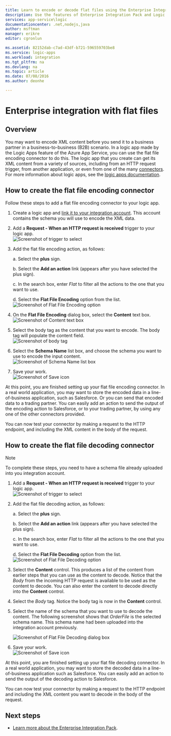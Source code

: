 ```yaml
---
title: Learn to encode or decode flat files using the Enterprise Integration Pack and Logic apps| Microsoft Docs
description: Use the features of Enterprise Integration Pack and Logic apps to encode or decode flat files
services: app-service\logic
documentationcenter: .net,nodejs,java
author: msftman
manager: erikre
editor: cgronlun

ms.assetid: 82152dab-c7ad-43df-b721-596559703be8
ms.service: logic-apps
ms.workload: integration
ms.tgt_pltfrm: na
ms.devlang: na
ms.topic: article
ms.date: 07/08/2016
ms.author: deonhe

---
```

# Enterprise integration with flat files
## Overview
You may want to encode XML content before you send it to a business partner in a business-to-business (B2B) scenario. In a logic app made by the Logic Apps feature of the Azure App Service, you can use the flat file encoding connector to do this. The logic app that you create can get its XML content from a variety of sources, including from an HTTP request trigger, from another application, or even from one of the many [connectors](../connectors/apis-list.md). For more information about logic apps, see the [logic apps documentation](app-service-logic-what-are-logic-apps.md "Learn more about Logic apps").  

## How to create the flat file encoding connector
Follow these steps to add a flat file encoding connector to your logic app.

1. Create a logic app and [link it to your integration account](../logic-apps/logic-apps-enterprise-integration-accounts.md "Learn to link an integration account to a Logic app"). This account contains the schema you will use to encode the XML data.  
2. Add a **Request - When an HTTP request is received** trigger to your logic app.  
   ![Screenshot of trigger to select](./media/app-service-logic-enterprise-integration-flatfile/flatfile-1.png)    
3. Add the flat file encoding action, as follows:
   
    a. Select the **plus** sign.
   
    b. Select the **Add an action** link (appears after you have selected the plus sign).
   
    c. In the search box, enter *Flat* to filter all the actions to the one that you want to use.
   
    d. Select the **Flat File Encoding** option from the list.   
   ![Screenshot of Flat File Encoding option](./media/app-service-logic-enterprise-integration-flatfile/flatfile-2.png)   
4. On the **Flat File Encoding** dialog box, select the **Content** text box.  
   ![Screenshot of Content text box](./media/app-service-logic-enterprise-integration-flatfile/flatfile-3.png)  
5. Select the body tag as the content that you want to encode. The body tag will populate the content field.     
   ![Screenshot of body tag](./media/app-service-logic-enterprise-integration-flatfile/flatfile-4.png)  
6. Select the **Schema Name** list box, and choose the schema you want to use to encode the input content.    
   ![Screenshot of Schema Name list box](./media/app-service-logic-enterprise-integration-flatfile/flatfile-5.png)  
7. Save your work.   
   ![Screenshot of Save icon](./media/app-service-logic-enterprise-integration-flatfile/flatfile-6.png)  

At this point, you are finished setting up your flat file encoding connector. In a real world application, you may want to store the encoded data in a line-of-business application, such as Salesforce. Or you can send that encoded data to a trading partner. You can easily add an action to send the output of the encoding action to Salesforce, or to your trading partner, by using any one of the other connectors provided.

You can now test your connector by making a request to the HTTP endpoint, and including the XML content in the body of the request.  

## How to create the flat file decoding connector
> [!NOTE]
> To complete these steps, you need to have a schema file already uploaded into you integration account.
> 
> 

1. Add a **Request - When an HTTP request is received** trigger to your logic app.  
   ![Screenshot of trigger to select](./media/app-service-logic-enterprise-integration-flatfile/flatfile-1.png)    
2. Add the flat file decoding action, as follows:
   
    a. Select the **plus** sign.
   
    b. Select the **Add an action** link (appears after you have selected the plus sign).
   
    c. In the search box, enter *Flat* to filter all the actions to the one that you want to use.
   
    d. Select the **Flat File Decoding** option from the list.   
   ![Screenshot of Flat File Decoding option](./media/app-service-logic-enterprise-integration-flatfile/flatfile-2.png)   
3. Select the **Content** control. This produces a list of the content from earlier steps that you can use as the content to decode. Notice that the *Body* from the incoming HTTP request is available to be used as the content to decode. You can also enter the content to decode directly into the **Content** control.     
4. Select the *Body* tag. Notice the body tag is now in the **Content** control.
5. Select the name of the schema that you want to use to decode the content. The following screenshot shows that *OrderFile* is the selected schema name. This schema name had been uploaded into the integration account previously.
   
   ![Screenshot of Flat File Decoding dialog box](./media/app-service-logic-enterprise-integration-flatfile/flatfile-decode-1.png)    
6. Save your work.  
   ![Screenshot of Save icon](./media/app-service-logic-enterprise-integration-flatfile/flatfile-6.png)    

At this point, you are finished setting up your flat file decoding connector. In a real world application, you may want to store the decoded data in a line-of-business application such as Salesforce. You can easily add an action to send the output of the decoding action to Salesforce.

You can now test your connector by making a request to the HTTP endpoint and including the XML content you want to decode in the body of the request.  

## Next steps
* [Learn more about the Enterprise Integration Pack](app-service-logic-enterprise-integration-overview.md "Learn about Enterprise Integration Pack").  

